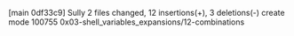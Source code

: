 [main 0df33c9] Sully
 2 files changed, 12 insertions(+), 3 deletions(-)
 create mode 100755 0x03-shell_variables_expansions/12-combinations
